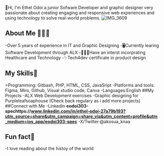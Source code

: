 👋Hi, I'm Ethel Odoi a junior Sofware Developer and graphic designer very passionate about creating engaging and responsive web experiences and using technology to solve real-world problems.
![IMG_3609](https://github.com/user-attachments/assets/af823c50-2698-44ea-8aff-50deeb7353b0)
## About Me 🚀🤝🏽
-Over 5 years of experience in IT and Graphic Designing 
-🖥️Currently learing Software Development through ALX
-👩🏽‍⚕️Have an interst incorprating Healthcare and Technology 
-✨Tech4dev certificate in product design
## My Skills🧠
=Programming: Gitbash, PHP, HTML, CSS, JavaSript
-Platforms and tools: Figma, Miro, Github, Visual studio code, Canva
-Languages:English
##My Projects
-ALX Web Development exercises
-Graphic designing for Purpleleafsoaphouse
(Check back regulary as i add more projects)
##Connect with Me
-LinkedIn 
**eodoi303-spechttps://www.linkedin.com/in/ethel-odoi-27a79b193?utm_source=share&utm_campaign=share_via&utm_content=profile&utm_medium=ios_app/eodoi303-spec** 
-X/Twitter:@akosua_knaa
## Fun fact💓
-I love reading about the histoy of the world 




